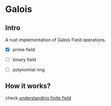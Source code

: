 # Galois

## Intro
A rust implementation of Galois Field operations.
- [x] prime field
- [ ] binary field
- [ ] polynomial ring


## How it works?
check [understanding finite field](notes/understanding_finite_field_cn.md)












